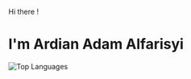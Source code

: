 Hi there !
# I'm Ardian Adam Alfarisyi

<p><img src="https://github-readme-stats.vercel.app/api/top-langs/?username=ardianadm&amp;layout=compact" alt="Top Languages"></p>

<!-- [![Top Langs](https://github-readme-stats.vercel.app/api/top-langs/?username=ardianadm)](https://github.com/ardianadm/github-readme-stats) -->
